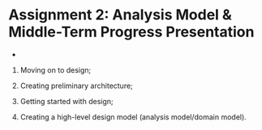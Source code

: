 # Assignment 2: Analysis Model & Middle-Term Progress Presentation

- 

1. Moving on to design;

2. Creating preliminary architecture;

3. Getting started with design;

4. Creating a high-level design model (analysis model/domain model).